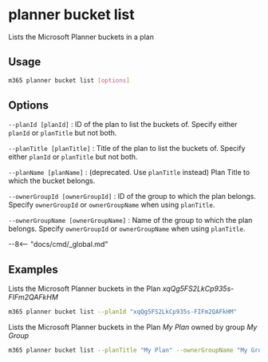 # planner bucket list

Lists the Microsoft Planner buckets in a plan

## Usage

```sh
m365 planner bucket list [options]
```

## Options

`--planId [planId]`
: ID of the plan to list the buckets of. Specify either `planId` or `planTitle` but not both.

`--planTitle [planTitle]`
: Title of the plan to list the buckets of. Specify either `planId` or `planTitle` but not both.

`--planName [planName]`
: (deprecated. Use `planTitle` instead) Plan Title to which the bucket belongs.

`--ownerGroupId [ownerGroupId]`
: ID of the group to which the plan belongs. Specify `ownerGroupId` or `ownerGroupName` when using `planTitle`.

`--ownerGroupName [ownerGroupName]`
: Name of the group to which the plan belongs. Specify `ownerGroupId` or `ownerGroupName` when using `planTitle`.

--8<-- "docs/cmd/_global.md"

## Examples

Lists the Microsoft Planner buckets in the Plan _xqQg5FS2LkCp935s-FIFm2QAFkHM_

```sh
m365 planner bucket list --planId "xqQg5FS2LkCp935s-FIFm2QAFkHM"
```

Lists the Microsoft Planner buckets in the Plan _My Plan_ owned by group _My Group_

```sh
m365 planner bucket list --planTitle "My Plan" --ownerGroupName "My Group"
```

